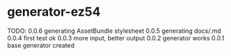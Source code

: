 # generator-ez54

TODO: 0.0.6 generating AssetBundle stylesheet
0.0.5 generating docs/<module>.md
0.0.4 first test ok
0.0.3 more input, better output
0.0.2 generator works
0.0.1 base generator created
